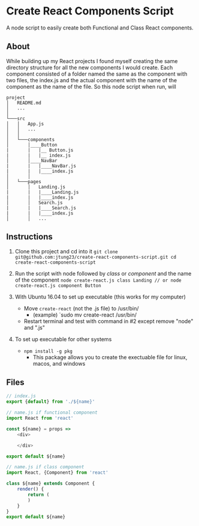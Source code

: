 # Create React Components Script
A node script to easily create both Functional and Class React components.

## About
While building up my React projects I found myself creating the same directory structure for all the new components I would create.
Each component consisted of a folder named the same as the component with two files, the index.js and the actual component with the name of the component as the name of the file. So this node script when run, will 

```
project
│   README.md
│   ...  
│
└───src
│   │   App.js
│   │   ...
│   │
│   └───components
│       │____Button
|       |   |__ Button.js
|       |   |__ index.js
│       │____NavBar
|       |   |____NavBar.js
|       |   |____index.js
│       │   
│   └───pages
│       │   Landing.js
|       |   |____Landing.js
|       |   |____index.js
│       │   Search.js
|       |   |____Search.js
|       |   |____index.js
│       │   ...

```
## Instructions

1. Clone this project and cd into it
`git clone git@github.com:jtung23/create-react-components-script.git
 cd create-react-components-script
`
2. Run the script with node followed by *class* or *component* and the name of the component
`node create-react.js class Landing
// or
 node create-react.js component Button
`
3. With Ubuntu 16.04 to set up executable (this works for my computer)
    * Move `create-react` (not the .js file) to /usr/bin/
        * (example) `sudo mv create-react /usr/bin/
    * Restart terminal and test with command in #2 except remove "node" and ".js"

4. To set up executable for other systems
    * `npm install -g pkg`
        * This package allows you to create the exectuable file for linux, macos, and windows

## Files
```javascript
// index.js
export {default} from './${name}'
```

```javascript
// name.js if functional component
import React from 'react'

const ${name} = props => 
    <div>

    </div>

export default ${name}
```

```javascript
// name.js if class component
import React, {Component} from 'react'

class ${name} extends Component {
    render() {
        return (
        )    
    }
}
export default ${name}
```
